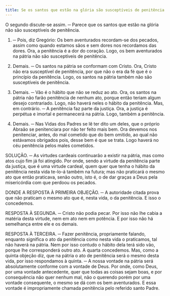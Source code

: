 ```yaml
---
title: Se os santos que estão na glória são susceptíveis de penitência
---
```


O segundo discute-se assim. ─ Parece que os santos que estão na glória não são susceptíveis de penitência.  

1. ─ Pois, diz Gregório: Os bem aventurados recordam-se dos pecados, assim como quando estamos sãos e sem dores nos recordamos das dores. Ora, a penitência é a dor do coração. Logo, os bem aventurados na pátria não são susceptíveis de penitência.  

2. Demais. ─ Os santos na pátria se conformam com Cristo. Ora, Cristo não era susceptível de penitência, por que não o era da fé que é o princípio da penitência. Logo, os santos na pátria também não são susceptíveis de penitência.  

3. Demais. ─ Vão é o hábito que não se reduz ao ato. Ora, os santos na pátria não farão penitência de nenhum ato, porque então teriam algum desejo contrariado. Logo, não haverá neles o hábito da penitência. Mas, em contrário. ─ A penitência faz parte da justiça. Ora, a justiça é perpétua e imortal e permanecerá na pátria. Logo, também a penitência.  

4. Demais. ─ Nas Vidas dos Padres se lê ter dito um deles, que o próprio Abraão se penitenciara por não ter feito mais bem. Ora devemos nos penitenciar, antes, do mal cometido que do bem omitido, ao qual não estávamos obrigados pois, desse bem é que se trata. Logo haverá no céu penitência pelos males cometidos.  

SOLUÇÃO. ─ As virtudes cardeais continuarão a existir na pátria, mas como atos cujo fim já foi atingido. Por onde, sendo a virtude da penitência parte da justiça, que é uma virtude cardeal, quem quer que tenha o hábito da penitência nesta vida te-lo-á também na futura; mas não praticará o mesmo ato que então praticava, senão outro, isto é, o de dar graças a Deus pela misericórdia com que perdoou os pecados.  

DONDE A RESPOSTA À PRIMEIRA OBJEÇÃO. ─ A autoridade citada prova que não praticam o mesmo ato que é, nesta vida, o da penitência. E isso o concedemos.  

RESPOSTA À SEGUNDA. ─ Cristo não podia pecar. Por isso não lhe cabia a matéria desta virtude, nem em ato nem em potência. E por isso não há semelhança entre ele e os demais.  

RESPOSTA À TERCEIRA. ─ Fazer penitência, propriamente falando, enquanto significa o ato da penitência como nesta vida o praticamos, tal não haverá na pátria. Nem por isso contudo o hábito dela terá sido vão, porque lhe corresponderá outro ato.  A quarta concedemos.  Mas, como a quinta objeção diz, que na pátria o ato de penitência será o mesmo desta vida, por isso respondamos à quinta. ─ A nossa vontade na pátria será absolutamente conforme com a vontade de Deus. Por onde, como Deus, por uma vontade antecedente, quer que todas as coisas sejam boas, e por consequência não quer nenhum mal, não o querendo porém por uma vontade consequente, o mesmo se dá com os bem aventurados. E essa vontade é impropriamente chamada penitência pelo referido santo Padre.
